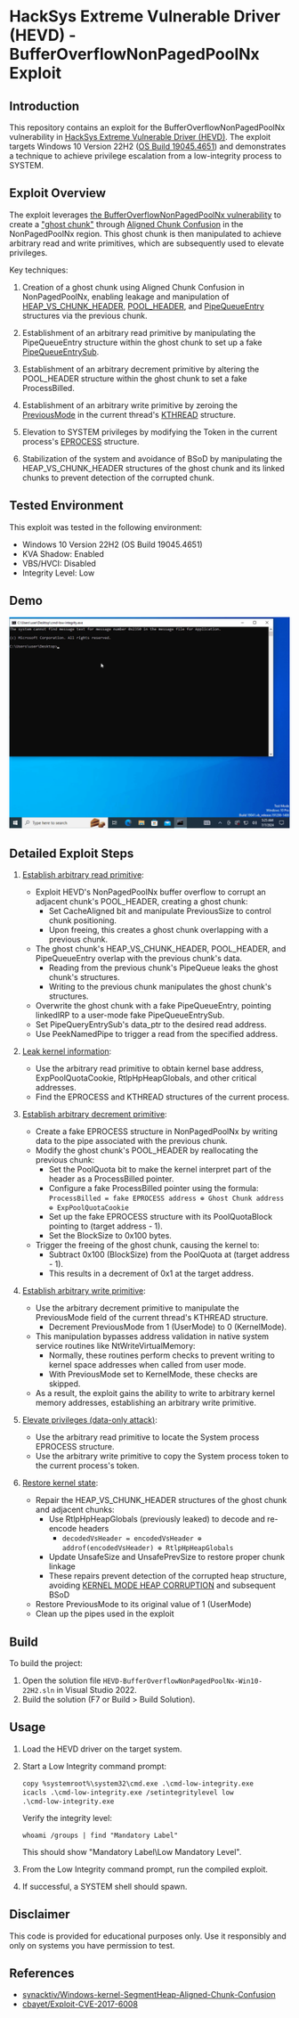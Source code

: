 # HackSys Extreme Vulnerable Driver (HEVD) - BufferOverflowNonPagedPoolNx Exploit

## Introduction

This repository contains an exploit for the BufferOverflowNonPagedPoolNx vulnerability in [HackSys Extreme Vulnerable Driver (HEVD)](https://github.com/hacksysteam/HackSysExtremeVulnerableDriver). The exploit targets Windows 10 Version 22H2 ([OS Build 19045.4651](https://support.microsoft.com/en-us/topic/july-9-2024-kb5040427-os-builds-19044-4651-and-19045-4651-78458e76-9404-41b4-91b2-6d3cdcf4a530)) and demonstrates a technique to achieve privilege escalation from a low-integrity process to SYSTEM.

## Exploit Overview

The exploit leverages [the BufferOverflowNonPagedPoolNx vulnerability](https://github.com/hacksysteam/HackSysExtremeVulnerableDriver/blob/b02b6ea3/Driver/HEVD/Windows/BufferOverflowNonPagedPoolNx.c#L138) to create a ["ghost chunk"](https://www.sstic.org/media/SSTIC2020/SSTIC-actes/pool_overflow_exploitation_since_windows_10_19h1/SSTIC2020-Slides-pool_overflow_exploitation_since_windows_10_19h1-bayet_fariello.pdf#page=43) through [Aligned Chunk Confusion](https://github.com/synacktiv/Windows-kernel-SegmentHeap-Aligned-Chunk-Confusion) in the NonPagedPoolNx region. This ghost chunk is then manipulated to achieve arbitrary read and write primitives, which are subsequently used to elevate privileges.

Key techniques:

1. Creation of a ghost chunk using Aligned Chunk Confusion in NonPagedPoolNx, enabling leakage and manipulation of [HEAP_VS_CHUNK_HEADER](https://www.vergiliusproject.com/kernels/x64/windows-10/22h2/_HEAP_VS_CHUNK_HEADER), [POOL_HEADER](https://www.vergiliusproject.com/kernels/x64/windows-10/22h2/_POOL_HEADER), and [PipeQueueEntry](https://github.com/ommadawn46/HEVD-BufferOverflowNonPagedPoolNx-Win10-22H2/blob/f5e3973/HEVD-BufferOverflowNonPagedPoolNx-Win10-22H2/include/common.h#L67) structures via the previous chunk.

2. Establishment of an arbitrary read primitive by manipulating the PipeQueueEntry structure within the ghost chunk to set up a fake [PipeQueueEntrySub](https://github.com/ommadawn46/HEVD-BufferOverflowNonPagedPoolNx-Win10-22H2/blob/f5e3973/HEVD-BufferOverflowNonPagedPoolNx-Win10-22H2/include/common.h#L80).

3. Establishment of an arbitrary decrement primitive by altering the POOL_HEADER structure within the ghost chunk to set a fake ProcessBilled.

4. Establishment of an arbitrary write primitive by zeroing the [PreviousMode](https://learn.microsoft.com/en-us/windows-hardware/drivers/kernel/previousmode) in the current thread's [KTHREAD](https://www.vergiliusproject.com/kernels/x64/windows-10/22h2/_KTHREAD) structure.

5. Elevation to SYSTEM privileges by modifying the Token in the current process's [EPROCESS](https://www.vergiliusproject.com/kernels/x64/windows-10/22h2/_EPROCESS) structure.

6. Stabilization of the system and avoidance of BSoD by manipulating the HEAP_VS_CHUNK_HEADER structures of the ghost chunk and its linked chunks to prevent detection of the corrupted chunk.

## Tested Environment

This exploit was tested in the following environment:

- Windows 10 Version 22H2 (OS Build 19045.4651)
- KVA Shadow: Enabled
- VBS/HVCI: Disabled
- Integrity Level: Low

## Demo

![Exploit Demo](img/demo.gif)

## Detailed Exploit Steps

1. [Establish arbitrary read primitive](https://github.com/ommadawn46/HEVD-BufferOverflowNonPagedPoolNx-Win10-22H2/blob/f5e3973/HEVD-BufferOverflowNonPagedPoolNx-Win10-22H2/src/primitives/arbitrary_read.cpp#L189):
   - Exploit HEVD's NonPagedPoolNx buffer overflow to corrupt an adjacent chunk's POOL_HEADER, creating a ghost chunk:
     - Set CacheAligned bit and manipulate PreviousSize to control chunk positioning.
     - Upon freeing, this creates a ghost chunk overlapping with a previous chunk.
   - The ghost chunk's HEAP_VS_CHUNK_HEADER, POOL_HEADER, and PipeQueueEntry overlap with the previous chunk's data.
     - Reading from the previous chunk's PipeQueue leaks the ghost chunk's structures.
     - Writing to the previous chunk manipulates the ghost chunk's structures.
   - Overwrite the ghost chunk with a fake PipeQueueEntry, pointing linkedIRP to a user-mode fake PipeQueueEntrySub.
   - Set PipeQueryEntrySub's data_ptr to the desired read address.
   - Use PeekNamedPipe to trigger a read from the specified address.

2. [Leak kernel information](https://github.com/ommadawn46/HEVD-BufferOverflowNonPagedPoolNx-Win10-22H2/blob/f5e3973/HEVD-BufferOverflowNonPagedPoolNx-Win10-22H2/src/core/privilege_escalation.cpp#L14):
   - Use the arbitrary read primitive to obtain kernel base address, ExpPoolQuotaCookie, RtlpHpHeapGlobals, and other critical addresses.
   - Find the EPROCESS and KTHREAD structures of the current process.

3. [Establish arbitrary decrement primitive](https://github.com/ommadawn46/HEVD-BufferOverflowNonPagedPoolNx-Win10-22H2/blob/f5e3973/HEVD-BufferOverflowNonPagedPoolNx-Win10-22H2/src/primitives/arbitrary_decrement.cpp#L73):
   - Create a fake EPROCESS structure in NonPagedPoolNx by writing data to the pipe associated with the previous chunk.
   - Modify the ghost chunk's POOL_HEADER by reallocating the previous chunk:
     - Set the PoolQuota bit to make the kernel interpret part of the header as a ProcessBilled pointer.
     - Configure a fake ProcessBilled pointer using the formula:
       `ProcessBilled = fake EPROCESS address ⊕ Ghost Chunk address ⊕ ExpPoolQuotaCookie`
     - Set up the fake EPROCESS structure with its PoolQuotaBlock pointing to (target address - 1).
     - Set the BlockSize to 0x100 bytes.
   - Trigger the freeing of the ghost chunk, causing the kernel to:
     - Subtract 0x100 (BlockSize) from the PoolQuota at (target address - 1).
     - This results in a decrement of 0x1 at the target address.

4. [Establish arbitrary write primitive](https://github.com/ommadawn46/HEVD-BufferOverflowNonPagedPoolNx-Win10-22H2/blob/f5e3973/HEVD-BufferOverflowNonPagedPoolNx-Win10-22H2/src/primitives/arbitrary_write.cpp#L12):
   - Use the arbitrary decrement primitive to manipulate the PreviousMode field of the current thread's KTHREAD structure.
     - Decrement PreviousMode from 1 (UserMode) to 0 (KernelMode).
   - This manipulation bypasses address validation in native system service routines like NtWriteVirtualMemory:
     - Normally, these routines perform checks to prevent writing to kernel space addresses when called from user mode.
     - With PreviousMode set to KernelMode, these checks are skipped.
   - As a result, the exploit gains the ability to write to arbitrary kernel memory addresses, establishing an arbitrary write primitive.

5. [Elevate privileges (data-only attack)](https://github.com/ommadawn46/HEVD-BufferOverflowNonPagedPoolNx-Win10-22H2/blob/f5e3973/HEVD-BufferOverflowNonPagedPoolNx-Win10-22H2/src/core/privilege_escalation.cpp#L152):
   - Use the arbitrary read primitive to locate the System process EPROCESS structure.
   - Use the arbitrary write primitive to copy the System process token to the current process's token.

6. [Restore kernel state](https://github.com/ommadawn46/HEVD-BufferOverflowNonPagedPoolNx-Win10-22H2/blob/f5e3973/HEVD-BufferOverflowNonPagedPoolNx-Win10-22H2/src/core/cleanup.cpp#L11):
   - Repair the HEAP_VS_CHUNK_HEADER structures of the ghost chunk and adjacent chunks:
     - Use RtlpHpHeapGlobals (previously leaked) to decode and re-encode headers
       - `decodedVsHeader = encodedVsHeader ⊕ addrof(encodedVsHeader) ⊕ RtlpHpHeapGlobals`
     - Update UnsafeSize and UnsafePrevSize to restore proper chunk linkage
     - These repairs prevent detection of the corrupted heap structure, avoiding [KERNEL MODE HEAP CORRUPTION](https://learn.microsoft.com/windows-hardware/drivers/debugger/bug-check-0x13a--kernel-mode-heap-corruption) and subsequent BSoD
   - Restore PreviousMode to its original value of 1 (UserMode)
   - Clean up the pipes used in the exploit

## Build

To build the project:

1. Open the solution file `HEVD-BufferOverflowNonPagedPoolNx-Win10-22H2.sln` in Visual Studio 2022.
2. Build the solution (F7 or Build > Build Solution).

## Usage

1. Load the HEVD driver on the target system.

2. Start a Low Integrity command prompt:
   ```
   copy %systemroot%\system32\cmd.exe .\cmd-low-integrity.exe
   icacls .\cmd-low-integrity.exe /setintegritylevel low
   .\cmd-low-integrity.exe
   ```
   Verify the integrity level:
   ```
   whoami /groups | find "Mandatory Label"
   ```
   This should show "Mandatory Label\Low Mandatory Level".

3. From the Low Integrity command prompt, run the compiled exploit.

4. If successful, a SYSTEM shell should spawn.

## Disclaimer

This code is provided for educational purposes only. Use it responsibly and only on systems you have permission to test.

## References

- [synacktiv/Windows-kernel-SegmentHeap-Aligned-Chunk-Confusion](https://github.com/synacktiv/Windows-kernel-SegmentHeap-Aligned-Chunk-Confusion)
- [cbayet/Exploit-CVE-2017-6008](https://github.com/cbayet/Exploit-CVE-2017-6008)
